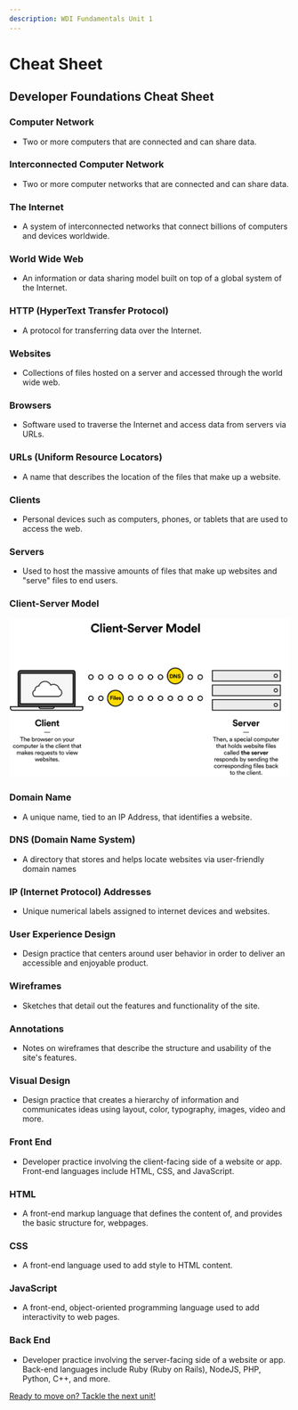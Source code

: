 ```yaml
---
description: WDI Fundamentals Unit 1
---
```


# Cheat Sheet

## Developer Foundations Cheat Sheet

### Computer Network

* Two or more computers that are connected and can share data.

### Interconnected Computer Network

* Two or more computer networks that are connected and can share data.

### The Internet

* A system of interconnected networks that connect billions of computers and devices worldwide.

### World Wide Web

* An information or data sharing model built on top of a global system of the Internet.

### HTTP \(HyperText Transfer Protocol\)

* A protocol for transferring data over the Internet.

### Websites

* Collections of files hosted on a server and accessed through the world wide web.

### Browsers

* Software used to traverse the Internet and access data from servers via URLs.

### URLs \(Uniform Resource Locators\)

* A name that describes the location of the files that make up a website.

### Clients

* Personal devices such as computers, phones, or tablets that are used to access the web.

### Servers

* Used to host the massive amounts of files that make up websites and "serve" files to end users.

### Client-Server Model

![](../.gitbook/assets/client-server.png)

### Domain Name

* A unique name, tied to an IP Address, that identifies a website.

### DNS \(Domain Name System\)

* A directory that stores and helps locate websites via user-friendly domain names

### IP \(Internet Protocol\) Addresses

* Unique numerical labels     assigned to internet devices and websites.

### User Experience Design

* Design practice that centers around user behavior in order to deliver an accessible and enjoyable product.

### Wireframes

* Sketches that detail out the features and functionality of the site.

### Annotations

* Notes on wireframes that describe the structure and usability of the site's features.

### Visual Design

* Design practice that creates a hierarchy of information and communicates ideas using layout, color, typography, images, video and more.

### Front End

* Developer practice involving the client-facing side of a website or app. Front-end languages include HTML, CSS, and JavaScript.

### HTML

* A front-end markup language that defines the content of, and provides the basic structure for, webpages.

### CSS

* A front-end language used to add style to HTML content. 

### JavaScript

* A front-end, object-oriented programming language used to add interactivity to web pages.

### Back End

* Developer practice involving the server-facing side of a website or app. Back-end languages include Ruby \(Ruby on Rails\), NodeJS, PHP, Python, C++, and more.

[Ready to move on? Tackle the next unit!](../developer-tools-intro/)

